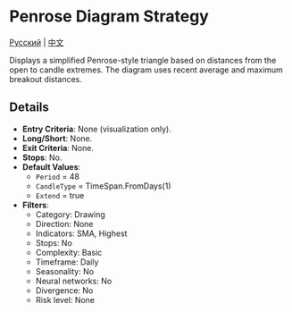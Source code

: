 # Penrose Diagram Strategy
[Русский](README_ru.md) | [中文](README_cn.md)

Displays a simplified Penrose-style triangle based on distances from the open to candle extremes. The diagram uses recent average and maximum breakout distances.

## Details

- **Entry Criteria**: None (visualization only).
- **Long/Short**: None.
- **Exit Criteria**: None.
- **Stops**: No.
- **Default Values**:
  - `Period` = 48
  - `CandleType` = TimeSpan.FromDays(1)
  - `Extend` = true
- **Filters**:
  - Category: Drawing
  - Direction: None
  - Indicators: SMA, Highest
  - Stops: No
  - Complexity: Basic
  - Timeframe: Daily
  - Seasonality: No
  - Neural networks: No
  - Divergence: No
  - Risk level: None
